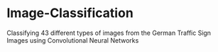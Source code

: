 # Image-Classification

Classifying 43 different types of images from the German Traffic Sign Images using Convolutional Neural Networks
